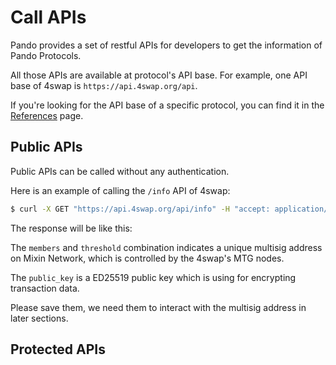 # Call APIs

Pando provides a set of restful APIs for developers to get the information of Pando Protocols.  

All those APIs are available at protocol's API base. For example, one API base of 4swap is `https://api.4swap.org/api`. 

If you're looking for the API base of a specific protocol, you can find it in the [References](/references/overview#api-base) page.

## Public APIs

Public APIs can be called without any authentication.

Here is an example of calling the `/info` API of 4swap:

```bash
$ curl -X GET "https://api.4swap.org/api/info" -H "accept: application/json"
```

The response will be like this:

<!--@include: ../parts/responses/4swap-info.md-->

The `members` and `threshold` combination indicates a unique multisig address on Mixin Network, which is controlled by the 4swap's MTG nodes.

The `public_key` is a ED25519 public key which is using for encrypting transaction data.

Please save them, we need them to interact with the multisig address in later sections.

## Protected APIs

<!--@include: ../parts/auth-token.md-->
